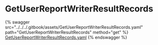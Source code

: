 # GetUserReportWriterResultRecords

{% swagger src="../../../.gitbook/assets/GetUserReportWriterResultRecords.yaml" path="GetUserReportWriterResultRecords" method="get" %}
[GetUserReportWriterResultRecords.yaml](../../../.gitbook/assets/GetUserReportWriterResultRecords.yaml)
{% endswagger %}
